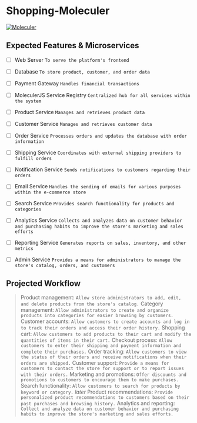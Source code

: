 
# Shopping-Moleculer
[![Moleculer](https://badgen.net/badge/Powered%20by/Moleculer/0e83cd)](https://moleculer.services)


## Expected Features & Microservices
- [ ] Web Server
`To serve the platform's frontend`
- [ ] Database
`To store product, customer, and order data`
- [ ] Payment Gateway
`Handles financial transactions`
- [ ] MoleculerJS Service Registry
`Centralized hub for all services within the system`
- [ ] Product Service
`Manages and retrieves product data`
- [ ] Customer Service
`Manages and retrieves customer data`
- [ ] Order Service
`Processes orders and updates the database with order information`
- [ ] Shipping Service
`Coordinates with external shipping providers to fulfill orders`
- [ ] Notification Service
`Sends notifications to customers regarding their orders`
- [ ] Email Service
`Handles the sending of emails for various purposes within the e-commerce store`
- [ ] Search Service
`Provides search functionality for products and categories`
- [ ] Analytics Service
`Collects and analyzes data on customer behavior and purchasing habits to improve the store's marketing and sales efforts`
- [ ] Reporting Service
`Generates reports on sales, inventory, and other metrics`
- [ ] Admin Service
`Provides a means for administrators to manage the store's catalog, orders, and customers`


## Projected Workflow
> Product management: 
`Allow store administrators to add, edit, and delete products from the store's catalog.`
> Category management: 
`Allow administrators to create and organize products into categories for easier browsing by customers.`
> Customer accounts: 
`Allow customers to create accounts and log in to track their orders and access their order history.`
> Shopping cart: 
`Allow customers to add products to their cart and modify the quantities of items in their cart.`
> Checkout process: 
`Allow customers to enter their shipping and payment information and complete their purchases.`
> Order tracking: 
`Allow customers to view the status of their orders and receive notifications when their orders are shipped.`
> Customer support: 
`Provide a means for customers to contact the store for support or to report issues with their orders.`
> Marketing and promotions: 
`Offer discounts and promotions to customers to encourage them to make purchases.`
> Search functionality:
`Allow customers to search for products by keyword or category.`
*later*
> Product recommendations: 
`Provide personalized product recommendations to customers based on their past purchases and browsing history.` 
> Analytics and reporting: 
`Collect and analyze data on customer behavior and purchasing habits to improve the store's marketing and sales efforts.`
